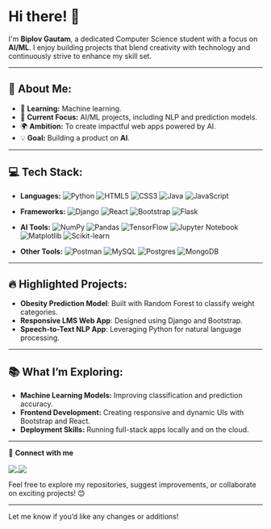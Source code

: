 
# Hi there! 👋  
I'm **Biplov Gautam**, a dedicated Computer Science student with a focus on **AI/ML**. I enjoy building projects that blend creativity with technology and continuously strive to enhance my skill set.  

---

## 🌟 About Me:
- 🧠 **Learning:** Machine learning.  
- 🤖 **Current Focus:** AI/ML projects, including NLP and prediction models.  
- 🌍 **Ambition:** To create impactful web apps powered by AI.  
- 💡 **Goal:** Building a product on **AI**.  

---

## 💻 Tech Stack:
- **Languages:** ![Python](https://img.shields.io/badge/python-%2314354C.svg?style=for-the-badge&logo=python&logoColor=white)
 ![HTML5](https://img.shields.io/badge/html5-%23E34F26.svg?style=for-the-badge&logo=html5&logoColor=white)
![CSS3](https://img.shields.io/badge/css3-%231572B6.svg?style=for-the-badge&logo=css3&logoColor=white)
![Java](https://img.shields.io/badge/java-%23ED8B00.svg?style=for-the-badge&logo=java&logoColor=white)
![JavaScript](https://img.shields.io/badge/javascript-%23323330.svg?style=for-the-badge&logo=javascript&logoColor=%23F7DF1E)
- **Frameworks:** ![Django](https://img.shields.io/badge/django-%23092E20.svg?style=for-the-badge&logo=django&logoColor=white)
![React](https://img.shields.io/badge/react-%2320232a.svg?style=for-the-badge&logo=react&logoColor=%2361DAFB)
![Bootstrap](https://img.shields.io/badge/bootstrap-%23563D7C.svg?style=for-the-badge&logo=bootstrap&logoColor=white)
![Flask](https://img.shields.io/badge/flask-%23000000.svg?style=for-the-badge&logo=flask&logoColor=white)

- **AI Tools:** ![NumPy](https://img.shields.io/badge/numpy-%23013243.svg?style=for-the-badge&logo=numpy&logoColor=white)
![Pandas](https://img.shields.io/badge/pandas-%23150458.svg?style=for-the-badge&logo=pandas&logoColor=white)
![TensorFlow](https://img.shields.io/badge/tensorflow-%23FF6F00.svg?style=for-the-badge&logo=tensorflow&logoColor=white)
![Jupyter Notebook](https://img.shields.io/badge/jupyter-%23F37626.svg?style=for-the-badge&logo=jupyter&logoColor=white)
![Matplotlib](https://img.shields.io/badge/matplotlib-%23EE4C2C.svg?style=for-the-badge&logo=matplotlib&logoColor=white)
![Scikit-learn](https://img.shields.io/badge/scikit_learn-%23F7931E.svg?style=for-the-badge&logo=scikit-learn&logoColor=white)

- **Other Tools:** ![Postman](https://img.shields.io/badge/postman-%23FF6C37.svg?style=for-the-badge&logo=postman&logoColor=white) 
![MySQL](https://img.shields.io/badge/mysql-%2300000f.svg?style=for-the-badge&logo=mysql&logoColor=white)
![Postgres](https://img.shields.io/badge/postgres-%23316192.svg?style=for-the-badge&logo=postgresql&logoColor=white) 
![MongoDB](https://img.shields.io/badge/MongoDB-%234ea94b.svg?style=for-the-badge&logo=mongodb&logoColor=white)



---

## 🔥 Highlighted Projects:
- **Obesity Prediction Model**: Built with Random Forest to classify weight categories.  
- **Responsive LMS Web App**: Designed using Django and Bootstrap.  
- **Speech-to-Text NLP App**: Leveraging Python for natural language processing.  

---

## 📚 What I’m Exploring:
- **Machine Learning Models:** Improving classification and prediction accuracy.  
- **Frontend Development:** Creating responsive and dynamic UIs with Bootstrap and React.  
- **Deployment Skills:** Running full-stack apps locally and on the cloud.  

---


🔗 **Connect with me**

<p align="left">
    <a href="https://www.linkedin.com/in/biplovgautam" target="_blank">
      <img align="center" src="https://img.shields.io/badge/linkedin-%230077B5.svg?style=for-the-badge&logo=linkedin&logoColor=white"/>
    </a>
    <a href="https://medium.com/@madhavbiplov" target="_blank">
      <img align="center" src="https://img.shields.io/badge/medium-%2312100E.svg?style=for-the-badge&logo=medium&logoColor=white"/>
    </a>
</p>

Feel free to explore my repositories, suggest improvements, or collaborate on exciting projects! 😊  

---

Let me know if you’d like any changes or additions!
<!--
**biplovgautam/biplovgautam** is a ✨ _special_ ✨ repository because its `README.md` (this file) appears on your GitHub profile.

Here are some ideas to get you started:

- 🔭 I’m currently working on ...
- 🌱 I’m currently learning ...
- 👯 I’m looking to collaborate on ...
- 🤔 I’m looking for help with ...
- 💬 Ask me about ...
- 📫 How to reach me: ...
- 😄 Pronouns: ...
- ⚡ Fun fact: ...
-->
